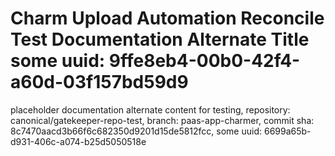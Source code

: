 # Charm Upload Automation Reconcile Test Documentation Alternate Title some uuid: 9ffe8eb4-00b0-42f4-a60d-03f157bd59d9
 placeholder documentation alternate content for testing,  repository: canonical/gatekeeper-repo-test,  branch: paas-app-charmer,  commit sha: 8c7470aacd3b66f6c682350d9201d15de5812fcc,  some uuid: 6699a65b-d931-406c-a074-b25d5050518e
